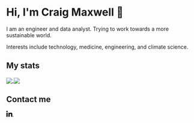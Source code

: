 # Hi, I'm Craig Maxwell 👋

I am an engineer and data analyst. Trying to work towards a more sustainable world.

Interests include technology, medicine, engineering, and climate science. 


<!--   I am an aerospace/mechanical engineer from Scotland ![](icons/scotland.png) in the final part of my postgrad studies at the Delft University of Technology ![](icons/netherlands.png) and living in Madrid ![](icons/spain.png). -->

<!-- ## About me
I enjoy climbing, music, and programming.

<table>
  <tr>
    <td><img src="https://media.giphy.com/media/5b3DXfJmoOddGdHu9H/source.gif" height="200px"></td>
    <td><img src="https://media.giphy.com/media/Jy10vldGH9OSY/source.gif" height="200px"></td>
    <td><img src="https://media.giphy.com/media/LmNwrBhejkK9EFP504/giphy.gif" height="200px"></td>
  </tr>
 </table> -->

<!-- ## Current projects
Here are the things I am working on right now!

<a href="https://github.com/craigmax-dev/Integrated-Model-Predictive-Fuzzy-Control-for-Disaster-Victim-Detection-Path-Planning-in-MATLAB">
  <img align="center" src="https://github-readme-stats.vercel.app/api/pin/?username=craigmax-dev&repo=Integrated-Model-Predictive-Fuzzy-Control-for-Disaster-Victim-Detection-Path-Planning-in-MATLAB" />
</a>
<a href="https://github.com/craigmax-dev/The-Web-Developer-Bootcamp-Projects">
  <img align="center" src="https://github-readme-stats.vercel.app/api/pin/?username=craigmax-dev&repo=The-Web-Developer-Bootcamp-Projects" />
</a>

Additionally, I am working on a fintech-based web-development project to build my skills. Maybe one day it will go somewhere. -->

<!-- ## What I know

Languages and technologies I can use: -->

<!-- Code -->
<!-- ![](https://img.shields.io/badge/code-python-brightgreen?logo=python&logoColor=white)
![](https://img.shields.io/badge/code-c-brightgreen?logo=c&logoColor=white)
![](https://img.shields.io/badge/code-html-brightgreen?logo=html5&logoColor=white)
![](https://img.shields.io/badge/code-css-brightgreen?logo=css3&logoColor=white)
![](https://img.shields.io/badge/code-javascript-brightgreen?logo=javascript&logoColor=white)
![](https://img.shields.io/badge/code-r-brightgreen?logo=r&logoColor=white)
![](https://img.shields.io/badge/code-vba-brightgreen?logo=microsoft&logoColor=white)
![](https://img.shields.io/badge/database-mysql-brightgreen?logo=mysql&logoColor=white) -->

<!-- Software I can use:

<!-- Software -->
<!-- ![](https://img.shields.io/badge/software-ptc%20creo-brightgreen)
![](https://img.shields.io/badge/software-ansys%20fluent-brightgreen?logo=ansys&logoColor=white)
![](https://img.shields.io/badge/software-matlab-brightgreen?logo=mathworks&logoColor=white)
![](https://img.shields.io/badge/software-simulink-brightgreen?logo=mathworks&logoColor=white)
![](https://img.shields.io/badge/software-ibm%20doors-brightgreen?logo=ibm&logoColor=white)
![](https://img.shields.io/badge/software-latex-brightgreen?logo=latex&logoColor=white)
![](https://img.shields.io/badge/software-microsoft%20office-brightgreen?logo=microsoft-office&logoColor=white) -->

<!-- Unused
![](https://img.shields.io/badge/software-vampire-brightgreen)
![](https://img.shields.io/badge/software-qgis-brightgreen?logo=qgis&logoColor=white)
-->

<!-- Industries I have experience in:
<!-- Industries -->
<!-- * Civil Aerospace - working in systems engineering in an engine manufacturer.
* Rolling Stock - working in a rolling stock consultancy.
* Filling and packaging systems - working in technical sales / line engineering in a filling and packaging system manufacturer. -->

<!-- ## What I am learning

I am always trying to learn new things. 
Here's what I am studying right now!

* ![](icons/translator.png) Language - Spanish - Living and practicing in Spain
* ![](icons/notebook.png) Course - Udemy Web Developer Bootcamp by Colt Steele
* ![](icons/book.png) Reading - The Lean Startup by Eric Ries -->

## My stats

<a href="https://github.com/craigmax-dev/">
  <img align="center" src="https://github-readme-stats.vercel.app/api?username=craigmax-dev&show_icons=true&theme=radical" />
</a>
<a href="https://github.com/craigmax-dev/">
  <img align="center" src="https://github-readme-stats.vercel.app/api/top-langs/?username=craigmax-dev&layout=compact&theme=radical" />
</a>

## Contact me

[![LinkedIn](icons/linkedin.png)](https://www.linkedin.com/in/craigmax/).
